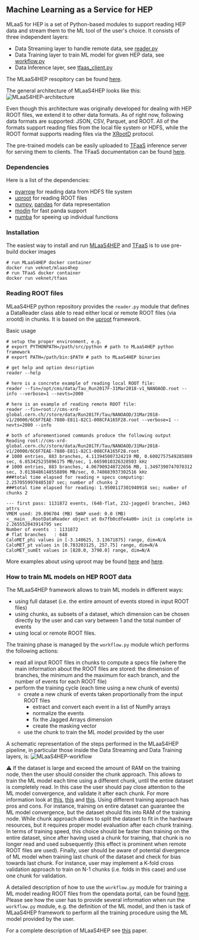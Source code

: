 ## Machine Learning as a Service for HEP

MLaaS for HEP is a set of Python-based modules to support reading HEP data and
stream them to the ML tool of the user's choice. It consists of three independent layers:
- Data Streaming layer to handle remote data, see [reader.py](https://github.com/vkuznet/MLaaS4HEP/blob/master/src/python/MLaaS4HEP/reader.py)
- Data Training layer to train ML model for given HEP data, see [workflow.py](https://github.com/vkuznet/MLaaS4HEP/blob/master/src/python/MLaaS4HEP/workflow.py)
- Data Inference layer, see [tfaas_client.py](https://github.com/vkuznet/TFaaS/blob/master/src/python/tfaas_client.py)

The MLaaS4HEP resopitory can be found [here](https://github.com/vkuznet/MLaaS4HEP).

The general architecture of MLaaS4HEP looks like this:
![MLaaS4HEP-architecture](https://raw.githubusercontent.com/vkuznet/MLaaS4HEP/master/images/MLaaS4HEP_arch_root_white_bkg.png)

Even though this architecture was originally developed for dealing with
HEP ROOT files, we extend it to other data formats. As of right now, following
data formats are supported: JSON, CSV, Parquet, and ROOT. All of the formats
support reading files from the local file system or HDFS, while the
ROOT format supports reading files via the [XRootD](https://xrootd.slac.stanford.edu) protocol.

The pre-trained models can be easily uploaded to
[TFaaS](https://github.com/vkuznet/TFaaS) inference server for serving them to clients.
The TFaaS documentation can be found [here](https://github.com/cms-ml/documentation/blob/master/content/inference/tfaas.md).

### Dependencies
Here is a list of the dependencies:
- [pyarrow](https://arrow.apache.org) for reading data from HDFS file system
- [uproot](https://github.com/scikit-hep/uproot) for reading ROOT files
- [numpy](https://www.numpy.org), [pandas](https://pandas.pydata.org) for data representation
- [modin](https://github.com/modin-project/modin) for fast panda support
- [numba](https://numba.pydata.org) for speeing up individual functions

### Installation
The easiest way to install and run [MLaaS4HEP](https://cloud.docker.com/u/veknet/repository/docker/veknet/mlaas4hep) and [TFaaS](https://cloud.docker.com/u/veknet/repository/docker/veknet/tfaas) is to use pre-build docker images
```
# run MLaaS4HEP docker container
docker run veknet/mlaas4hep
# run TFaaS docker container
docker run veknet/tfaas
```

### Reading ROOT files
MLaaS4HEP python repository provides the `reader.py` module that defines a DataReader class able to read either local or remote ROOT files (via xrootd) in chunks. It is based on the
[uproot](https://github.com/scikit-hep/uproot) framework.

Basic usage
```
# setup the proper environment, e.g.
# export PYTHONPATH=/path/src/python # path to MLaaS4HEP python framework
# export PATH=/path/bin:$PATH # path to MLaaS4HEP binaries

# get help and option description
reader --help

# here is a concrete example of reading local ROOT file:
reader --fin=/opt/cms/data/Tau_Run2017F-31Mar2018-v1_NANOAOD.root --info --verbose=1 --nevts=2000

# here is an example of reading remote ROOT file:
reader --fin=root://cms-xrd-global.cern.ch//store/data/Run2017F/Tau/NANOAOD/31Mar2018-v1/20000/6C6F7EAE-7880-E811-82C1-008CFA165F28.root --verbose=1 --nevts=2000 --info

# both of aforementioned commands produce the following output
Reading root://cms-xrd-global.cern.ch//store/data/Run2017F/Tau/NANOAOD/31Mar2018-v1/20000/6C6F7EAE-7880-E811-82C1-008CFA165F28.root
# 1000 entries, 883 branches, 4.113945007324219 MB, 0.6002757549285889 sec, 6.853425235896175 MB/sec, 1.6659010326328503 kHz
# 1000 entries, 883 branches, 4.067909240722656 MB, 1.3497390747070312 sec, 3.0138486148558896 MB/sec, 0.740883937302516 kHz
###total time elapsed for reading + specs computing: 2.2570559978485107 sec; number of chunks 2
###total time elapsed for reading: 1.9500117301940918 sec; number of chunks 2

--- first pass: 1131872 events, (648-flat, 232-jagged) branches, 2463 attrs
VMEM used: 29.896704 (MB) SWAP used: 0.0 (MB)
<__main__.RootDataReader object at 0x7fb0cdfe4a00> init is complete in 2.265552043914795 sec
Number of events  : 1131872
# flat branches   : 648
CaloMET_phi values in [-3.140625, 3.13671875] range, dim=N/A
CaloMET_pt values in [0.783203125, 257.75] range, dim=N/A
CaloMET_sumEt values in [820.0, 3790.0] range, dim=N/A
```

More examples about using uproot may be found [here](https://github.com/jpivarski/jupyter-talks/blob/master/2017-10-13-lpc-testdrive/uproot-introduction-evaluated.ipynb) and [here](https://github.com/jpivarski/jupyter-talks/blob/master/2017-10-13-lpc-testdrive/nested-structures-evaluated.ipynb).

### How to train ML models on HEP ROOT data
The MLaaS4HEP framework allows to train ML models in different ways:
- using full dataset (i.e. the entire amount of events stored in input ROOT files)
- using chunks, as subsets of a dataset, which dimension can be chosen directly by the user and can vary between 1 and the total number of events
- using local or remote ROOT files.

The training phase is managed by the `workflow.py` module which performs the following actions:
- read all input ROOT files in chunks to compute a specs file (where the main information about the ROOT files are stored: the dimension of branches, the minimum and the maximum for each branch, and the number of events for each ROOT file)
- perform the training cycle (each time using a new chunk of events)
  - create a new chunk of events taken proportionally from the input ROOT files
    - extract and convert each event in a list of NumPy arrays
    - normalize the events
    - fix the Jagged Arrays dimension
    - create the masking vector
  - use the chunk to train the ML model provided by the user

A schematic representation of the steps performed in the MLaaS4HEP pipeline, in particular those inside the Data Streaming and Data Training layers, is:
![MLaaS4HEP-workflow](https://raw.githubusercontent.com/vkuznet/MLaaS4HEP/master/images/mlaas4hep_workflow.png)

:warning:
If the dataset is large and exceed the amount of RAM on the training node, then the user should consider the chunk approach. This allows to train the ML model each time using a different chunk, until the entire dataset is completely read. In this case the user should pay close attention to the ML model convergence, and validate it after each chunk. For more information look at [this](https://developers.google.com/machine-learning/glossary#convergence), [this](https://machinelearningmastery.com/premature-convergence/) and [this](https://machinelearningmastery.com/learning-curves-for-diagnosing-machine-learning-model-performance/). Using different training approach has pros and cons. For instance, training on entire dataset can guarantee the ML model convergence, but the dataset should fits into RAM of the training node. While chunk approach allows to split the dataset to fit in the hardware resources, but it requires proper model evaluation after each chunk training. In terms of training speed, this choice should be faster than training on the entire dataset, since after having used a chunk for training, that chunk is no longer read and used subsequently (this effect is prominent when remote ROOT files are used). Finally, user should be aware of potential divergence of ML model when training last chunk of the dataset and check for bias towards last chunk. For instance, user may implement a K-fold cross validation approach to train on N-1 chunks (i.e. folds in this case) and use one chunk for validation.

A detailed description of how to use the `workflow.py` module for training a ML model reading ROOT files from the opendata portal, can be found [here](https://github.com/vkuznet/MLaaS4HEP/blob/master/doc/workflow_recipe.md). Please see how the user has to provide several information when run the `workflow.py` module, e.g. the definition of the ML model, and then is task of MLaaS4HEP framework to perform all the training procedure using the ML model provided by the user.

For a complete description of MLaaS4HEP see [this](https://link.springer.com/content/pdf/10.1007/s41781-021-00061-3.pdf) paper.
